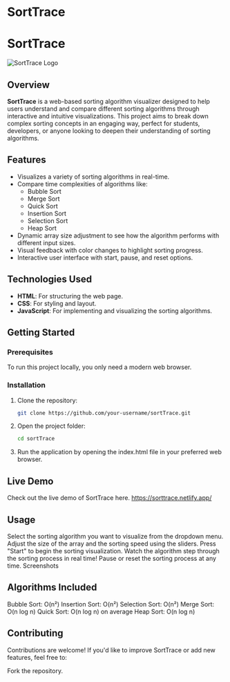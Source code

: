 # SortTrace

# SortTrace

![SortTrace Logo](path_to_your_logo_image)  <!-- Add your logo or remove this line -->

## Overview

**SortTrace** is a web-based sorting algorithm visualizer designed to help users understand and compare different sorting algorithms through interactive and intuitive visualizations. This project aims to break down complex sorting concepts in an engaging way, perfect for students, developers, or anyone looking to deepen their understanding of sorting algorithms.

## Features

- Visualizes a variety of sorting algorithms in real-time.
- Compare time complexities of algorithms like:
  - Bubble Sort
  - Merge Sort
  - Quick Sort
  - Insertion Sort
  - Selection Sort
  - Heap Sort
- Dynamic array size adjustment to see how the algorithm performs with different input sizes.
- Visual feedback with color changes to highlight sorting progress.
- Interactive user interface with start, pause, and reset options.

## Technologies Used

- **HTML**: For structuring the web page.
- **CSS**: For styling and layout.
- **JavaScript**: For implementing and visualizing the sorting algorithms.

## Getting Started

### Prerequisites

To run this project locally, you only need a modern web browser.

### Installation

1. Clone the repository:

   ```bash
   git clone https://github.com/your-username/sortTrace.git
   ```
2. Open the project folder:
      ```bash
   cd sortTrace
   ```
3. Run the application by opening the index.html file in your preferred web browser.

## Live Demo
Check out the live demo of SortTrace here.
https://sorttrace.netlify.app/

## Usage
Select the sorting algorithm you want to visualize from the dropdown menu.
Adjust the size of the array and the sorting speed using the sliders.
Press "Start" to begin the sorting visualization.
Watch the algorithm step through the sorting process in real time!
Pause or reset the sorting process at any time.
Screenshots
<!-- Add screenshots of the app in action -->

## Algorithms Included
Bubble Sort: O(n²)
Insertion Sort: O(n²)
Selection Sort: O(n²)
Merge Sort: O(n log n)
Quick Sort: O(n log n) on average
Heap Sort: O(n log n)

## Contributing
Contributions are welcome! If you'd like to improve SortTrace or add new features, feel free to:

Fork the repository.
